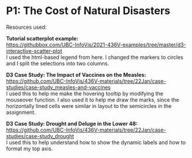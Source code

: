 # P1: The Cost of Natural Disasters

Resources used:

**Tutorial scatterplot example:**  
https://githubbox.com/UBC-InfoVis/2021-436V-examples/tree/master/d3-interactive-scatter-plot  
I used the html-based legend from here. I changed the markers to circles and I split the selections into two columns.

**D3 Case Study: The Impact of Vaccines on the Measles:**  
https://github.com/UBC-InfoVis/436V-materials/tree/22Jan/case-studies/case-study_measles-and-vaccines  
I used this to help me make the hovering tooltip by modifying the mouseover function. I also used it to help me draw the
marks, since the horizontally lined cells were similar in layout to the semicircles in the assignment.

**D3 Case Study: Drought and Deluge in the Lower 48:**  
https://github.com/UBC-InfoVis/436V-materials/tree/22Jan/case-studies/case-study_drought  
I used this to help understand how to show the dynamic labels and how to format my top axis.